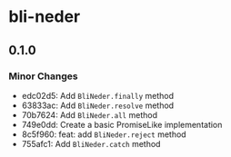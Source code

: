 # bli-neder

## 0.1.0

### Minor Changes

- edc02d5: Add `BliNeder.finally` method
- 63833ac: Add `BliNeder.resolve` method
- 70b7624: Add `BliNeder.all` method
- 749e0dd: Create a basic PromiseLike implementation
- 8c5f960: feat: add `BliNeder.reject` method
- 755afc1: Add `BliNeder.catch` method
